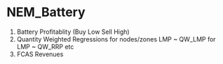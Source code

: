# NEM_Battery

1. Battery Profitablity (Buy Low Sell High)
2. Quantity Weighted Regressions for nodes/zones
  LMP ~ QW_LMP for
  LMP ~ QW_RRP etc
3. FCAS Revenues
